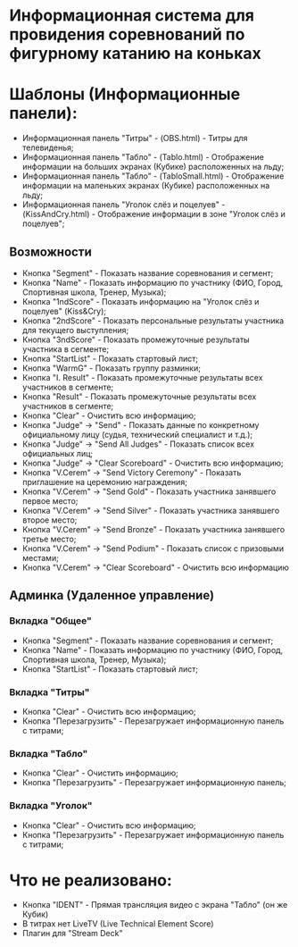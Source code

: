 # Информационная система для провидения соревнований по фигурному катанию на коньках

# Шаблоны (Информационные панели):
* Информационная панель "Титры" - (OBS.html) - Титры для телевиденья;
* Информационная панель "Табло" - (Tablo.html) - Отображение информации на больших экранах (Кубике) расположенных на льду;
* Информационная панель "Табло" - (TabloSmall.html) - Отображение информации на маленьких экранах (Кубике) расположенных на льду;
* Информационная панель "Уголок слёз и поцелуев" - (KissAndCry.html) - Отображение информации в зоне "Уголок слёз и поцелуев";

## Возможности 
* Кнопка "Segment" - Показать название соревнования и сегмент;
* Кнопка "Name" - Показать информацию по участнику (ФИО, Город, Спортивная школа, Тренер, Музыка);
* Кнопка "1ndScore" - Показать информацию на "Уголок слёз и поцелуев" (Kiss&Cry);
* Кнопка "2ndScore" - Показать персональные результаты участника для текущего выступления;
* Кнопка "3ndScore" - Показать промежуточные результаты участника в сегменте;
* Кнопка "StartList" - Показать стартовый лист;
* Кнопка "WarmG" - Показать группу разминки;
* Кнопка "I. Result" - Показать промежуточные результаты всех участников в сегменте;
* Кнопка "Result" - Показать промежуточные результаты всех участников в сегменте;
* Кнопка "Clear" - Очистить всю информацию;
* Кнопка "Judge" -> "Send" - Показать данные по конкретному официальному лицу (судья, технический специалист и т.д.);
* Кнопка "Judge" -> "Send All Judges" - Показать список всех официальных лиц;
* Кнопка "Judge" -> "Clear Scoreboard" - Очистить всю информацию;
* Кнопка "V.Cerem" -> "Send Victory Ceremony" - Показать приглашение на церемонию награждения;
* Кнопка "V.Cerem" -> "Send Gold" - Показать участника занявшего первое место;
* Кнопка "V.Cerem" -> "Send Silver" - Показать участника занявшего второе место;
* Кнопка "V.Cerem" -> "Send Bronze" - Показать  участника занявшего третье место;
* Кнопка "V.Cerem" -> "Send Podium" - Показать  список с призовыми местами;
* Кнопка "V.Cerem" -> "Clear Scoreboard" - Очистить всю информацию

## Админка (Удаленное управление)
### Вкладка "Общее"
* Кнопка "Segment" - Показать название соревнования и сегмент;
* Кнопка "Name" - Показать информацию по участнику (ФИО, Город, Спортивная школа, Тренер, Музыка);
* Кнопка "StartList" - Показать стартовый лист;
### Вкладка "Титры"
* Кнопка "Clear" - Очистить всю информацию;
* Кнопка "Перезагрузить" - Перезагружает информационную панель с титрами;
### Вкладка "Табло"
* Кнопка "Clear" - Очистить информацию;
* Кнопка "Перезагрузить" - Перезагружает информационную панель;
### Вкладка "Уголок"
* Кнопка "Clear" - Очистить всю информацию;
* Кнопка "Перезагрузить" - Перезагружает информационную панель с титрами;



# Что не реализовано:
* Кнопка "IDENT" - Прямая трансляция видео с экрана "Табло" (он же Кубик)
* В титрах нет LiveTV (Live Technical Element Score)
* Плагин для "Stream Deck"

